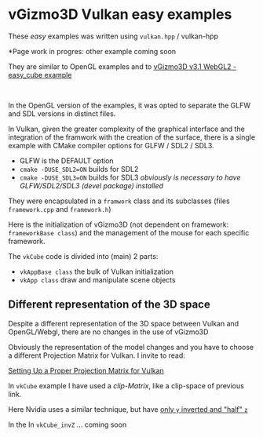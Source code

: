 # vGizmo3D Vulkan easy examples
These *easy* examples was written using `vulkan.hpp` / vulkan-hpp      

*Page work in progres: other example coming soon

They are similar to OpenGL examples and to [vGizmo3D v3.1 WebGL2 - easy_cube example](https://brutpitt.github.io/myRepos/vGizmo3D/wglCubeExamples.html)

<p>&nbsp;<br></p>
In the OpenGL version of the examples, it was opted to separate the GLFW and SDL versions in distinct files.

In Vulkan, given the greater complexity of the graphical interface and the integration of the framwork with the creation of the surface, there is a single example with CMake compiler options for GLFW / SDL2 / SDL3.
- GLFW is the DEFAULT option
- `cmake -DUSE_SDL2=ON` builds for SDL2
- `cmake -DUSE_SDL3=ON` builds for SDL3
*obviously is necessary to have GLFW/SDL2/SDL3 (devel package) installed*

They were encapsulated in a `framwork` class and its subclasses (files `framework.cpp` and `framework.h`)

Here is the initialization of vGizmo3D (not dependent on framework: `frameworkBase class`) and the management of the mouse for each specific framework.

The `vkCube` code is divided into (main) 2 parts:
- `vkAppBase class` the bulk of Vulkan initialization 
- `vkApp class` draw and manipulate scene objects


## Different representation of the 3D space
Despite a different representation of the 3D space between Vulkan and OpenGL/Webgl, there are no changes in the use of vGizmo3D 

Obviously the representation of the model changes and you have to choose a different Projection Matrix for Vulkan.
I invite to read:

[Setting Up a Proper Projection Matrix for Vulkan](https://johannesugb.github.io/gpu-programming/setting-up-a-proper-vulkan-projection-matrix/) 


In `vkCube` example I have used a *clip-Matrix*, like a clip-space of previous link.

Here Nvidia uses a similar technique, but have [only `y` inverted and "half" `z` ](https://github.com/KhronosGroup/Vulkan-Hpp/blob/ce439adae242d54d2e10425ce103bad895dde291/samples/utils/math.cpp#L43-L47)


In the In `vkCube_invZ` ... coming soon